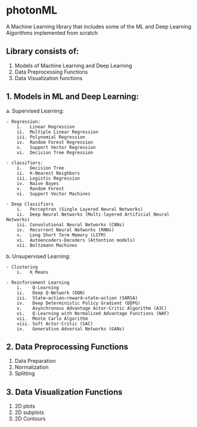 # photonML
A Machine Learning library that includes some of the ML and Deep Learning Algorithms implemented from scratch

## Library consists of:
1. Models of Machine Learning and Deep Learning
2. Data Preprocessing Functions
3. Data Visualization functions

## 1. Models in ML and Deep Learning:

a. Supervised Learning:

    - Regression:
        i.   Linear Regression
        ii.  Multiple Linear Regression
        iii. Polynomial Regression
        iv.  Random Forest Regression
        v.   Support Vector Regression
        vi.  Decision Tree Regression

    - classifiers:
        i.   Decision Tree 
        ii.  K-Nearest Neighbors
        iii. Logistic Regression
        iv.  Naive Bayes
        v.   Random Forest
        vi.  Support Vector Machines

    - Deep Classifiers
        i.   Perceptron (Single Layered Neural Networks)
        ii.  Deep Neural Networks (Multi-layered Artificial Neural Networks)
        iii. Convolutional Neural Networks (CNNs)
        iv.  Recurrent Neural Networks (RNNs)
        v.   Long Short Term Memory (LSTM)
        vi.  Autoencoders-Decoders (Attention models)
        vii. Boltzmann Machines

b. Unsupervised Learning:

    - Clustering
        i.   K Means
    
    - Reinforcement Learning
        i.    Q-Learning 
        ii.   Deep Q-Network (DQN)
        iii.  State–action–reward–state–action (SARSA)
        iv.   Deep Deterministic Policy Gradient (DDPG)
        v.    Asynchronous Advantage Actor-Critic Algorithm (A3C)
        vi.   Q-Learning with Normalized Advantage Functions (NAF)
        vii.  Monte Carlo Algorithm
        viii. Soft Actor-Critic (SAC)
        ix.   Generative Adversal Networks (GANs)

## 2. Data Preprocessing Functions

1. Data Preparation
2. Normalization
3. Splitting

## 3. Data Visualization Functions

1. 2D plots
2. 2D subplots
3. 2D Contours

